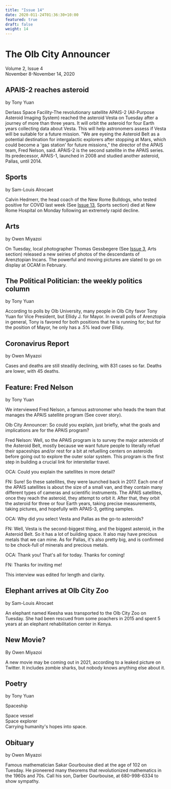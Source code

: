 ```yaml
---
title: "Issue 14"
date: 2020-011-24T01:36:30+10:00
featured: true
draft: false
weight: 14
---
```



# The Olb City Announcer
Volume 2, Issue 4  
November 8-November 14, 2020

## APAIS-2 reaches asteroid
by Tony Yuan

Derlass Space Facility-The revolutionary satellite APAIS-2 (All-Purpose Asteroid Imaging System) reached the asteroid Vesta on Tuesday after a journey of more than three years. It will orbit the asteroid for four Earth years collecting data about Vesta. This will help astronomers assess if Vesta will be suitable for a future mission. "We are eyeing the Asteroid Belt as a potential destination for intergalactic explorers after stopping at Mars, which could become a 'gas station' for future missions," the director of the APAIS team, Fred Nelson, said. APAIS-2 is the second satellite in the APAIS series. Its predecessor, APAIS-1, launched in 2008 and studied another asteroid, Pallas, until 2014.

## Sports
by Sam-Louis Alrocaet

Calvin Hedmerr, the head coach of the New Rome Bulldogs, who tested positive for COVID last week (See [Issue 13](https://www.arenztopia.com/news/issue-13/), Sports section) died at New Rome Hospital on Monday following an extremely rapid decline.

## Arts
by Owen Miyazoi

On Tuesday, local photographer Thomas Gessbegere (See [Issue 3](https://www.arenztopia.com/news/issue-3/), Arts section) released a new seiries of photos of the descendants of Arenztopian Incans. The powerful and moving pictures are slated to go on display at OCAM in February.

## The Political Politician: the weekly politics column
by Tony Yuan

According to polls by Olb University, many people in Olb City favor Tony Yuan for Vice President, but Ellidy J. for Mayor. In overall polls of Arenztopia in general, Tony is favored for both positions that he is running for; but for the position of Mayor, he only has a .5% lead over Ellidy.

## Coronavirus Report
by Owen Miyazoi

Cases and deaths are still steadily declining, with 831 cases so far. Deaths are lower, with 45 deaths. 

## Feature: Fred Nelson
by Tony Yuan

We interviewed Fred Nelson, a famous astronomer who heads the team that manages the APAIS satellite program (See cover story).

Olb City Announcer: So could you explain, just briefly, what the goals and implications are for the APAIS program?

Fred Nelson: Well, so the APAIS program is to survey the major asteroids of the Asteroid Belt, mostly because we want future people to literally refuel their spaceships and/or rest for a bit at refuelling centers on asteroids before going out to explore the outer solar system. This program is the first step in building a crucial link for interstellar travel. 

OCA: Could you explain the satellites in more detail?

FN: Sure! So these satellites, they were launched back in 2017. Each one of the APAIS satellites is about the size of a small van, and they contain many different types of cameras and scientific instruments. The APAIS satellites, once they reach the asteroid, they attempt to orbit it. After that, they orbit the asteroid for three or four Earth years, taking precise measurements, taking pictures, and hopefully with APAIS-3, getting samples.

OCA: Why did you select Vesta and Pallas as the go-to asteroids?

FN: Well, Vesta is the second-biggest thing, and the biggest asteroid, in the Asteroid Belt. So it has a lot of building space. It also may have precious metals that we can mine.
As for Pallas, it's also pretty big, and is confirmed to be chock-full of minerals and precious metals.

OCA: Thank you! That's all for today. Thanks for coming!

FN: Thanks for inviting me!

This interview was edited for length and clarity.

## Elephant arrives at Olb City Zoo
by Sam-Louis Alrocaet

An elephant named Keesha was transported to the Olb City Zoo on Tuesday. She had been rescued from some poachers in 2015 and spent 5 years at an elephant rehabilitation center in Kenya. 

## New Movie?
By Owen Miyazoi

A new movie may be coming out in 2021, according to a leaked picture on Twitter. It includes zombie sharks, but nobody knows anything else about it.

## Poetry
by Tony Yuan

Spaceship

Space vessel    
Space explorer    
Carrying humanity's hopes
into space.

## Obituary
by Owen Miyazoi

Famous mathematician Sakar Gourbouise died at the age of 102 on Tuesday. He pioneered many theorems that revolutionized mathematics in the 1960s and 70s. Call his son, Darber Gourbouise, at 680-998-6334 to show sympathy.
